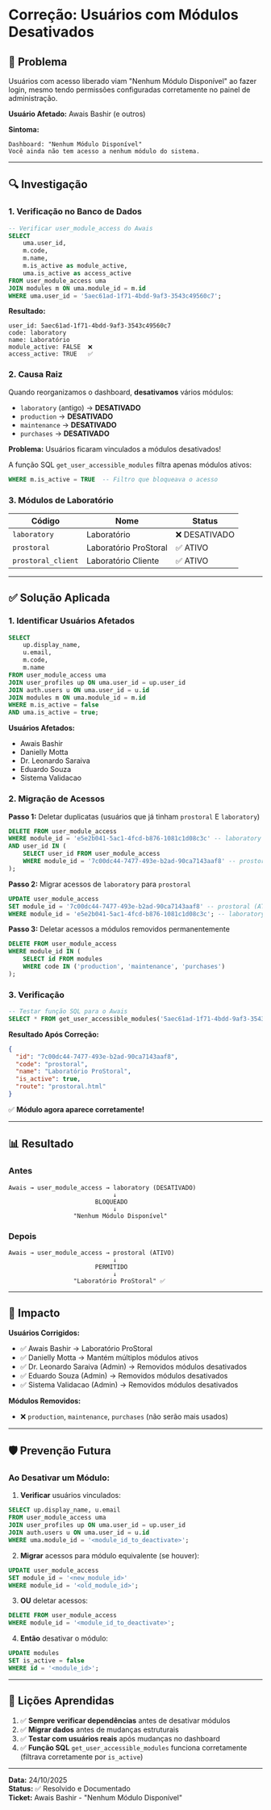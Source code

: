 # Correção: Usuários com Módulos Desativados

## 🐛 Problema

Usuários com acesso liberado viam "Nenhum Módulo Disponível" ao fazer login, mesmo tendo permissões configuradas corretamente no painel de administração.

**Usuário Afetado:** Awais Bashir (e outros)

**Sintoma:**
```
Dashboard: "Nenhum Módulo Disponível"
Você ainda não tem acesso a nenhum módulo do sistema.
```

---

## 🔍 Investigação

### 1. Verificação no Banco de Dados

```sql
-- Verificar user_module_access do Awais
SELECT 
    uma.user_id,
    m.code,
    m.name,
    m.is_active as module_active,
    uma.is_active as access_active
FROM user_module_access uma
JOIN modules m ON uma.module_id = m.id
WHERE uma.user_id = '5aec61ad-1f71-4bdd-9af3-3543c49560c7';
```

**Resultado:**
```
user_id: 5aec61ad-1f71-4bdd-9af3-3543c49560c7
code: laboratory
name: Laboratório
module_active: FALSE  ❌
access_active: TRUE   ✅
```

### 2. Causa Raiz

Quando reorganizamos o dashboard, **desativamos** vários módulos:
- `laboratory` (antigo) → **DESATIVADO**
- `production` → **DESATIVADO**
- `maintenance` → **DESATIVADO**
- `purchases` → **DESATIVADO**

**Problema:** Usuários ficaram vinculados a módulos desativados!

A função SQL `get_user_accessible_modules` filtra apenas módulos ativos:

```sql
WHERE m.is_active = TRUE  -- Filtro que bloqueava o acesso
```

### 3. Módulos de Laboratório

| Código | Nome | Status |
|--------|------|--------|
| `laboratory` | Laboratório | ❌ DESATIVADO |
| `prostoral` | Laboratório ProStoral | ✅ ATIVO |
| `prostoral_client` | Laboratório Cliente | ✅ ATIVO |

---

## ✅ Solução Aplicada

### 1. Identificar Usuários Afetados

```sql
SELECT 
    up.display_name,
    u.email,
    m.code,
    m.name
FROM user_module_access uma
JOIN user_profiles up ON uma.user_id = up.user_id
JOIN auth.users u ON uma.user_id = u.id
JOIN modules m ON uma.module_id = m.id
WHERE m.is_active = false
AND uma.is_active = true;
```

**Usuários Afetados:**
- Awais Bashir
- Danielly Motta
- Dr. Leonardo Saraiva
- Eduardo Souza
- Sistema Validacao

### 2. Migração de Acessos

**Passo 1:** Deletar duplicatas (usuários que já tinham `prostoral` E `laboratory`)
```sql
DELETE FROM user_module_access
WHERE module_id = 'e5e2b041-5ac1-4fcd-b876-1081c1d08c3c' -- laboratory
AND user_id IN (
    SELECT user_id FROM user_module_access
    WHERE module_id = '7c00dc44-7477-493e-b2ad-90ca7143aaf8' -- prostoral
);
```

**Passo 2:** Migrar acessos de `laboratory` para `prostoral`
```sql
UPDATE user_module_access
SET module_id = '7c00dc44-7477-493e-b2ad-90ca7143aaf8' -- prostoral (ATIVO)
WHERE module_id = 'e5e2b041-5ac1-4fcd-b876-1081c1d08c3c'; -- laboratory (DESATIVADO)
```

**Passo 3:** Deletar acessos a módulos removidos permanentemente
```sql
DELETE FROM user_module_access
WHERE module_id IN (
    SELECT id FROM modules 
    WHERE code IN ('production', 'maintenance', 'purchases')
);
```

### 3. Verificação

```sql
-- Testar função SQL para o Awais
SELECT * FROM get_user_accessible_modules('5aec61ad-1f71-4bdd-9af3-3543c49560c7');
```

**Resultado Após Correção:**
```json
{
  "id": "7c00dc44-7477-493e-b2ad-90ca7143aaf8",
  "code": "prostoral",
  "name": "Laboratório ProStoral",
  "is_active": true,
  "route": "prostoral.html"
}
```

✅ **Módulo agora aparece corretamente!**

---

## 📊 Resultado

### Antes
```
Awais → user_module_access → laboratory (DESATIVADO)
                             ↓
                        BLOQUEADO
                             ↓
                  "Nenhum Módulo Disponível"
```

### Depois
```
Awais → user_module_access → prostoral (ATIVO)
                             ↓
                        PERMITIDO
                             ↓
                  "Laboratório ProStoral" ✅
```

---

## 🔧 Impacto

**Usuários Corrigidos:**
- ✅ Awais Bashir → Laboratório ProStoral
- ✅ Danielly Motta → Mantém múltiplos módulos ativos
- ✅ Dr. Leonardo Saraiva (Admin) → Removidos módulos desativados
- ✅ Eduardo Souza (Admin) → Removidos módulos desativados
- ✅ Sistema Validacao (Admin) → Removidos módulos desativados

**Módulos Removidos:**
- ❌ `production`, `maintenance`, `purchases` (não serão mais usados)

---

## 🛡️ Prevenção Futura

### Ao Desativar um Módulo:

1. **Verificar** usuários vinculados:
```sql
SELECT up.display_name, u.email
FROM user_module_access uma
JOIN user_profiles up ON uma.user_id = up.user_id
JOIN auth.users u ON uma.user_id = u.id
WHERE uma.module_id = '<module_id_to_deactivate>';
```

2. **Migrar** acessos para módulo equivalente (se houver):
```sql
UPDATE user_module_access
SET module_id = '<new_module_id>'
WHERE module_id = '<old_module_id>';
```

3. **OU** deletar acessos:
```sql
DELETE FROM user_module_access
WHERE module_id = '<module_id_to_deactivate>';
```

4. **Então** desativar o módulo:
```sql
UPDATE modules
SET is_active = false
WHERE id = '<module_id>';
```

---

## 📝 Lições Aprendidas

1. ✅ **Sempre verificar dependências** antes de desativar módulos
2. ✅ **Migrar dados** antes de mudanças estruturais
3. ✅ **Testar com usuários reais** após mudanças no dashboard
4. ✅ **Função SQL** `get_user_accessible_modules` funciona corretamente (filtrava corretamente por `is_active`)

---

**Data:** 24/10/2025  
**Status:** ✅ Resolvido e Documentado  
**Ticket:** Awais Bashir - "Nenhum Módulo Disponível"

